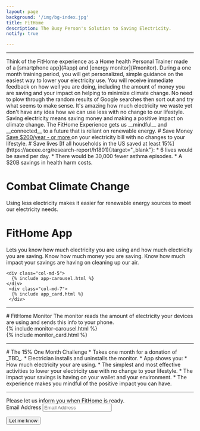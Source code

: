 ```yaml
---
layout: page
background: '/img/bg-index.jpg'
title: FitHome
description: The Busy Person's Solution to Saving Electricity.
notify: true

---
```

<link rel="stylesheet" href='{{ '/assets/page-style.css' | prepend: site.baseurl | replace: '//', '/' }}'>
<hr>
Think of the FitHome experience as a Home health Personal Trainer made of a [smartphone app](#app) and [energy monitor](#monitor).  During a one month training period, you will get personalized, simple guidance on the easiest way to lower your electricity use.  You will receive immediate feedback on how well you are doing, including the amount of money you are saving and your impact on helping to minimize climate change.  No need to plow through the random results of Google searches then sort out and try what seems to make sense.  It's amazing how much electricity we waste yet don't have any idea how we can use less with no change to our lifestyle.  Saving electricity means saving money and making a positive impact on climate change. The FitHome Experience  gets us __mindful__ and __connected__ to a future that is reliant on renewable energy. 
# Save Money   
<a href='{{ '/about/#save_money' | prepend: site.baseurl | replace: '//', '/' }}' target="_blank">Save $200/year - or more </a> on your electricity bill with no changes to your lifestyle.  
# Save lives
[If all households in the US saved at least 15%](https://aceee.org/research-report/h1801){:target="_blank"}:  
  * 6 lives would be saved per day.
  * There would be 30,000 fewer asthma episodes.  
  * A $20B savings in health harm costs.

# Combat Climate Change  
Using less electricity makes it easier for renewable energy sources to meet our electricity needs.  

# FitHome App
<a id="app">
  Lets you know how much electricity you are using and how much electricity you are saving.  Know how much money you are saving.  Know how much impact your savings are having on cleaning up our air.
<br>
<div class="container-fluid">
  <div class="row">
    <!-- bootstrap uses 12 cols.  I want the carousel to be positioned in the middle. -->

    <div class="col-md-5"> 
      {% include app-carousel.html %}
    </div> 
     <div class="col-md-7"> 
      {% include app_card.html %}
     </div> 
  </div>
</div>
<hr>
# FitHome Monitor   
<a id="monitor">
The monitor reads the amount of electricity your devices are using and sends this info to your phone.
<br>
<div class="container-fluid">
  <div class="row">
    <!-- bootstrap uses 12 cols.  I want the carousel to be positioned in the middle. -->
    <div class="col-md-5 "> 
      {% include monitor-carousel.html %}
    </div> 
    <div class="col-md-7">
        {% include monitor_card.html %}
    </div>    
  </div>
</div>
<hr>
# The 15% One Month Challenge
<a id="challenge">
* Takes one month for a donation of _TBD_.
* Electrician installs and uninstalls the monitor.
* App shows you:  
  * How much electricity your are using.  
  * The simplest and most effective activities to lower your electricity use with no change to your lifestyle.  
  * The impact your savings is having on your wallet and your environment.
* The experience makes you mindful of the positive impact you can have.  
<hr>
Please let us inform you when FitHome is ready.  
<form method="POST" action="https://formspree.io/sparky@fithome.life">
  <div class="control-group">
    <div class="form-group floating-label-form-group controls">
      <label>Email Address</label>
      <input type="email" name="email" class="form-control" placeholder="Email Address" id="email" required
        data-validation-required-message="Please enter your email address.">
      <p class="help-block text-danger"></p>
    </div>
  </div>
  <div id="success"></div>
  <div class="form-group">
    <button type="submit" class="btn btn-primary" id="sendMessageButton">Let me know</button>
  </div>
  <input type="text" name="_gotcha" style="display:none" />
</form>
<!-- <button type="submit" class="btn btn-primary mt-2 text-justify-center">Let me know</button> -->


